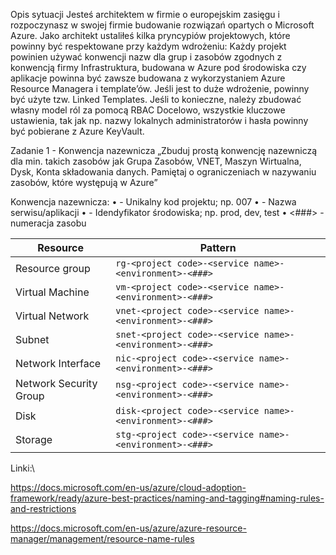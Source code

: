 Opis sytuacji 
Jesteś architektem w firmie o europejskim zasięgu i rozpoczynasz w swojej firmie budowanie rozwiązań opartych o Microsoft Azure. 
Jako architekt ustaliłeś kilka pryncypiów projektowych, które powinny być respektowane przy każdym wdrożeniu: 
Każdy projekt powinien używać konwencji nazw dla grup i zasobów zgodnych z konwencją firmy 
Infrastruktura, budowana w Azure pod środowiska czy aplikacje powinna być zawsze budowana z wykorzystaniem Azure Resource Managera i template’ów. Jeśli jest to duże wdrożenie, powinny być użyte tzw. Linked Templates. 
Jeśli to konieczne, należy zbudować własny model ról za pomocą RBAC 
Docelowo, wszystkie kluczowe ustawienia, tak jak np. nazwy lokalnych administratorów i hasła powinny być pobierane z Azure KeyVault.


Zadanie 1 - Konwencja nazewnicza 
„Zbuduj prostą konwencję nazewniczą dla min. takich zasobów jak Grupa Zasobów, VNET, Maszyn Wirtualna, Dysk, Konta składowania danych. Pamiętaj o ograniczeniach w nazywaniu zasobów, które występują w Azure” 
  

Konwencja nazewnicza: 
• <project code> - Unikalny kod projektu; np. 007 
• <service name> - Nazwa serwisu/aplikacji 
• <environment> - Idendyfikator środowiska; np. prod, dev, test 
• <###> - numeracja zasobu 
 

| Resource | Pattern |
| --- | --- |
| Resource group | `rg-<project code>-<service name>-<environment>-<###>` |
| Virtual Machine | `vm-<project code>-<service name>-<environment>-<###>` |
| Virtual Network  | `vnet-<project code>-<service name>-<environment>-<###>` |
| Subnet  | `snet-<project code>-<service name>-<environment>-<###>` |
| Network Interface  | `nic-<project code>-<service name>-<environment>-<###>` |
| Network Security Group  | `nsg-<project code>-<service name>-<environment>-<###>` |
| Disk  | `disk-<project code>-<service name>-<environment>-<###>` |
| Storage  | `stg-<project code>-<service name>-<environment>-<###>` |



 
 
 
Linki:\

https://docs.microsoft.com/en-us/azure/cloud-adoption-framework/ready/azure-best-practices/naming-and-tagging#naming-rules-and-restrictions 
 
https://docs.microsoft.com/en-us/azure/azure-resource-manager/management/resource-name-rules 
  
